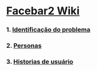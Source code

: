 # [Facebar2 Wiki](https://github.com/nnsdtr/Facebar2/wiki)

### 1. [Identificação do problema](https://github.com/nnsdtr/Facebar2/wiki/identificacaoDoProblema)
### 2. [Personas](https://github.com/nnsdtr/Facebar2/wiki/personas)
### 3. [Historias de usuário](https://github.com/nnsdtr/Facebar2/wiki/historiaDeUsuario)


